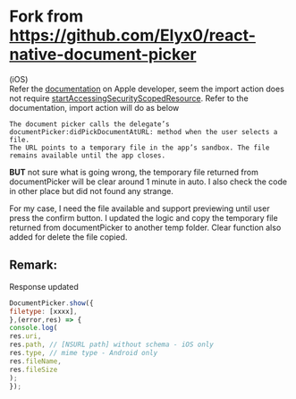 # Fork from https://github.com/Elyx0/react-native-document-picker

(iOS)  
Refer the [documentation](https://developer.apple.com/library/content/documentation/FileManagement/Conceptual/DocumentPickerProgrammingGuide/AccessingDocuments/AccessingDocuments.html#//apple_ref/doc/uid/TP40014451-CH2-SW6) on Apple developer, seem the import action does not require [startAccessingSecurityScopedResource](https://developer.apple.com/documentation/foundation/nsurl/1417051-startaccessingsecurityscopedreso). Refer to the documentation, import action will do as below
```
The document picker calls the delegate’s documentPicker:didPickDocumentAtURL: method when the user selects a file. 
The URL points to a temporary file in the app’s sandbox. The file remains available until the app closes.
```  

**BUT** not sure what is going wrong, the temporary file returned from documentPicker will be clear around 1 minute in auto. I also check the code in other place but did not found any strange.  
  
For my case, I need the file available and support previewing until user press the confirm button. I updated the logic and copy the temporary file returned from documentPicker to another temp folder. Clear function also added for delete the file copied.

Remark:
------
Response updated
```javascript
DocumentPicker.show({
filetype: [xxxx],
},(error,res) => {
console.log(
res.uri,
res.path, // [NSURL path] without schema - iOS only
res.type, // mime type - Android only
res.fileName,
res.fileSize
);
});
```

